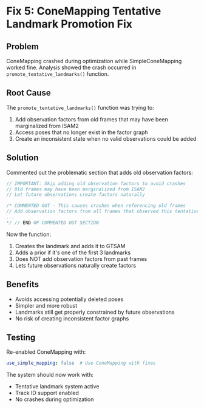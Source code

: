 # Fix 5: ConeMapping Tentative Landmark Promotion Fix

## Problem
ConeMapping crashed during optimization while SimpleConeMapping worked fine. Analysis showed the crash occurred in `promote_tentative_landmarks()` function.

## Root Cause
The `promote_tentative_landmarks()` function was trying to:
1. Add observation factors from old frames that may have been marginalized from ISAM2
2. Access poses that no longer exist in the factor graph
3. Create an inconsistent state when no valid observations could be added

## Solution
Commented out the problematic section that adds old observation factors:

```cpp
// IMPORTANT: Skip adding old observation factors to avoid crashes
// Old frames may have been marginalized from ISAM2
// Let future observations create factors naturally

/* COMMENTED OUT - This causes crashes when referencing old frames
// Add observation factors from all frames that observed this tentative landmark
...
*/ // END OF COMMENTED OUT SECTION
```

Now the function:
1. Creates the landmark and adds it to GTSAM
2. Adds a prior if it's one of the first 3 landmarks
3. Does NOT add observation factors from past frames
4. Lets future observations naturally create factors

## Benefits
- Avoids accessing potentially deleted poses
- Simpler and more robust
- Landmarks still get properly constrained by future observations
- No risk of creating inconsistent factor graphs

## Testing
Re-enabled ConeMapping with:
```yaml
use_simple_mapping: false  # Use ConeMapping with fixes
```

The system should now work with:
- Tentative landmark system active
- Track ID support enabled
- No crashes during optimization